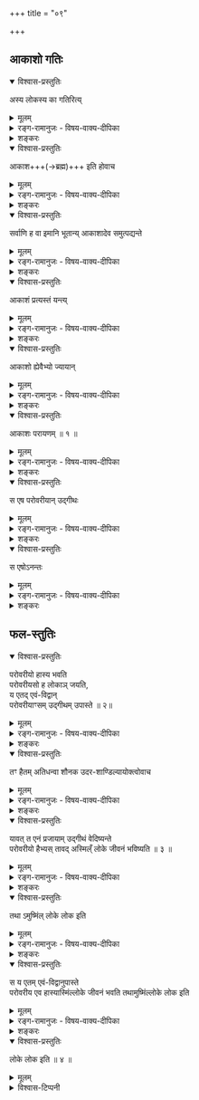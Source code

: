 +++
title = "०९"

+++

## आकाशो गतिः
<details open><summary>विश्वास-प्रस्तुतिः</summary>

अस्य लोकस्य का गतिरित्य् 
</details>

<details><summary>मूलम्</summary>

अस्य लोकस्य का गतिरित्य् 
</details>

<details><summary>रङ्ग-रामानुजः - विषय-वाक्य-दीपिका</summary>

अस्य पृथिवीलोकस्य कागतिरिति शालावत्येन पृष्टः 
</details>

<details><summary>शङ्करः</summary>

अनुज्ञातः आह — अस्य लोकस्य का गतिरिति, 
</details>

<details open><summary>विश्वास-प्रस्तुतिः</summary>

आकाश+++(→ब्रह्म)+++ इति होवाच 
</details>

<details><summary>मूलम्</summary>

आकाश इति होवाच 
</details>

<details><summary>रङ्ग-रामानुजः - विषय-वाक्य-दीपिका</summary>

प्रवाहणः आकाश इत्युक्तवानित्यर्थः ।  
अत्राकाशते आकाशयतीति वा व्युत्पत्त्या  
आकाश-शब्दो ब्रह्म-परः ।  

> "आकाशो ह वै नाम-रूपयोर् निर्वहिता'' (छां.8.14.2) 

इत्यादाव् आकाश-शब्दस्य ब्रह्मण्यपि प्रसिद्धत्वात् ।  
न तु भूताकाशपर इतिद्रष्टव्यम् ।  
</details>


<details><summary>शङ्करः</summary>

आकाश इति होवाच प्रवाहणः ; 

आकाश इति च पर आत्मा,  
‘आकाशो वै नाम’ (छा. उ. ८ । १४ । १) इति श्रुतेः ;
</details>

<details open><summary>विश्वास-प्रस्तुतिः</summary>

सर्वाणि ह वा इमानि भूतान्य् आकाशादेव
समुत्पद्यन्ते 
</details>

<details><summary>मूलम्</summary>

सर्वाणि ह वा इमानि भूतान्याकाशादेव
समुत्पद्यन्त+ 
</details>

<details><summary>रङ्ग-रामानुजः - विषय-वाक्य-दीपिका</summary>

तद् एव गतित्वं प्रपञ्चयति ॥ चिदचिदात्मकः प्रपञ्चः आकाशादेवोत्पद्यते 
</details>


<details><summary>शङ्करः</summary>

तस्य हि कर्म सर्वभूतोत्पादकत्वम् ;  
तस्मिन्नेव हि भूतप्रलयः —   
‘तत्तेजोऽसृजत’ (छा. उ. ६ । २ । ३)  
‘तेजः परस्यां देवतायाम्’ (छा. उ. ६ । ८ । ६) इति हि वक्ष्यति ;  
सर्वाणि ह वै इमानि भूतानि स्थावरजङ्गमानि  
आकाशाद् एव समुत्पद्यन्ते  
तेजोऽबऽन्नादि-क्रमेण, सामर्थ्यात् ,  
</details>


<details open><summary>विश्वास-प्रस्तुतिः</summary>

आकाशं प्रत्यस्तं यन्त्य्  
</details>

<details><summary>मूलम्</summary>

आकाशं प्रत्यस्तं यन्त्य्  
</details>

<details><summary>रङ्ग-रामानुजः - विषय-वाक्य-दीपिका</summary>

तत्रैव लीयते इत्यर्थः ॥ 
</details>


<details><summary>शङ्करः</summary>

आकाशं प्रति +अस्तं यन्ति  
प्रलयकाले तेनैव विपरीत-क्रमेण ;  
</details>




<details open><summary>विश्वास-प्रस्तुतिः</summary>

आकाशो ह्येवैभ्यो ज्यायान्  
</details>

<details><summary>मूलम्</summary>

आकाशो ह्येवैभ्यो ज्यायान्  
</details>

<details><summary>रङ्ग-रामानुजः - विषय-वाक्य-दीपिका</summary>

ज्यायस्त्वं नाम सर्वैः कल्याणगुणैः सर्वेभ्यो निरतिशयनिरूपाधिकोत्कर्षः । 
</details>


<details><summary>शङ्करः</summary>

**हि** यस्माद्  
**आकाश** एवैभ्यः सर्वेभ्यो भूतेभ्यः **ज्यायान्** महत्तरः,  

</details>


<details open><summary>विश्वास-प्रस्तुतिः</summary>

आकाशः परायणम् ॥ १ ॥
</details>

<details><summary>मूलम्</summary>

आकाशः परायणम् ॥ १ ॥
</details>

<details><summary>रङ्ग-रामानुजः - विषय-वाक्य-दीपिका</summary>

परायणत्वं परमगतित्वम् ।  परमप्राप्यत्वमिति यावत् । 
</details>


<details><summary>शङ्करः</summary>

अतः स सर्वेषां भूतानां परमयनं परायणं प्रतिष्ठा  
त्रिष्व् अपि कालेष्व् इत्य् अर्थः ॥
</details>

<details open><summary>विश्वास-प्रस्तुतिः</summary>

स एष परोवरीयान् उद्गीथः  
</details>

<details><summary>मूलम्</summary>

स एष परोवरीयान् उद्गीथः  
</details>

<details><summary>रङ्ग-रामानुजः - विषय-वाक्य-दीपिका</summary>

**परः** उत्कृष्टः । वरीयान् वरीयसामपि वर इत्यर्थः ।  
अत्र परः शब्दः सकारान्तोद्रष्टव्यः ।  
एवंरूप आकाश **उद्गीथः**  
परमात्मदृष्टिविशिष्ट **उद्गीथ** इत्यर्थः ।  
उद्गीथे एतादृशाकाश-दृष्टिः कर्तव्येति यावत् ।  
</details>


<details><summary>शङ्करः</summary>

यस्मात् परं परं वरीयः वरीयसोऽप्येष वरः  
परश्च वरीयांश्च **परोवरीयान्** **उद्गीथः**  
परमात्मा सम्पन्न इत्यर्थः,  
</details>



<details open><summary>विश्वास-प्रस्तुतिः</summary>

स एषोऽनन्तः 
</details>

<details><summary>मूलम्</summary>

स एषोऽनन्तः 
</details>

<details><summary>रङ्ग-रामानुजः - विषय-वाक्य-दीपिका</summary>

उद्गीथे अध्यस्यमानः अयमाकाशोऽनन्तः अपरिच्छिन्न इत्यर्थः ।  
ततश् चानन्तस्याकाश-शब्दितस्य परमात्मन एव  
साम-गति--परम्-परा-विश्रान्ति-भूमित्वान्  
मत्-पक्षे "अन्तवद् वै किल ते सामे"त्युक्तो 
ऽन्तवत्त्व-दोषो न प्रसरतीति भावः ॥  
</details>


<details><summary>शङ्करः</summary>

अत एव  
**स** एषः **अनन्तः** अविद्यमानान्तः ।  
</details>


## फल-स्तुतिः

<details open><summary>विश्वास-प्रस्तुतिः</summary>

परोवरीयो हास्य भवति  
परोवरीयसो ह लोकाञ् जयति,  
य एतद् एवं-विद्वान्  
परोवरीयाꣳसम् उद्गीथम् उपास्ते ॥ २॥
</details>

<details><summary>मूलम्</summary>

परोवरीयो हास्य भवति  
परोवरीयसो ह लोकाञ्जयति  
य एतदेवं विद्वान्  
परोवरीयाꣳसमुद्गीथमुपास्ते ॥ २॥
</details>

<details><summary>रङ्ग-रामानुजः - विषय-वाक्य-दीपिका</summary>

यः परोवरीयांसम् एतम् आकाशशब्दितं परमात्मानं विद्वान्  
आकाशत्वेनोद्गीथम् उपास्ते  
तस्य परोवरीयस्त्व-गुणकं जीवनं भवति  
परोवरीयस्त्व-गुणक-सकल-लोकावाप्तिश्च भवति । 
</details>


<details><summary>शङ्करः</summary>

तम् एतं **परोवरीयांसं** परमात्मभूतम् अनन्तम्  
**एवं विद्वान् परोवरीयांसम् उद्गीथम् उपास्ते** ।  
तस्यैतत् फलम् आह —  
**परोवरीयः** परं परं वरीयो विशिष्टतरं **जीवनं** ह अस्य विदुषो भवति दृष्टं फलम् ,  
अदृष्टं च परोवरीयसः उत्तरोत्तर-विशिष्टतरान् एव
ब्रह्माकाशान्तान् लोकान् जयति —  
य एतदेवं विद्वानुद्गीथमुपास्ते ॥
</details>




<details open><summary>विश्वास-प्रस्तुतिः</summary>

तꣳ हैतम् अतिधन्वा शौनक उदर-शाण्डिल्यायोक्त्वोवाच 
</details>

<details><summary>मूलम्</summary>

तꣳ हैतमतिधन्वा शौनक उदरशाण्डिल्यायोक्त्वोवाच 
</details>


<details><summary>रङ्ग-रामानुजः - विषय-वाक्य-दीपिका</summary>

प्रवाहण उद्गीथं संवादयति 
अतिधन्वनामा शुनकसुतः उदरशाण्डिल्यायर्षये ।  
उदर-शब्देन सन्ततिर्लक्ष्यते ।  
सन्तति-शाण्डिल्यायेत्य् अर्थः ।  
एतम् उद्गीथम् उक्त्वा अन्यद् अप्य् उवाचेत्यर्थः ।  
</details>


<details><summary>शङ्करः</summary>

किं च तम् एतम् उद्गीथं विद्वान् **अतिधन्वा** नामतः,  
शुनकस्यापत्यं **शौनकः**,  
**उदरशाण्डिल्याय** शिष्याय एतम् उद्गीथ-दर्शनम् **उक्त्वा उवाच** —

</details>


<details open><summary>विश्वास-प्रस्तुतिः</summary>

यावत् त एनं प्रजायाम् उद्गीथं वेदिष्यन्ते  
परोवरीयो हैभ्यस् तावद् अस्मिल्ँ लोके जीवनं भविष्यति ॥ ३ ॥
</details>

<details><summary>मूलम्</summary>

यावत्त एनं प्रजायामुद्गीथं
वेदिष्यन्ते परोवरीयो हैभ्यस्तावदस्मिंल्लोके जीवनं भविष्यति ॥ ३ ॥  
</details>

<details><summary>रङ्ग-रामानुजः - विषय-वाक्य-दीपिका</summary>

किं तदित्यत्राह ।  

… यावन्तः पुरुषाः उद्गीथम् उपासिष्यन्ते  
तेषाम् उत्कृष्टम् इह लोके जीवनं भविष्यति  
</details>


<details><summary>शङ्करः</summary>

**यावत् ते** तव **प्रजायाम्** , प्रजासन्ततावित्यर्थः,  
**एनम् उद्गीथं** त्वत्-सन्ततिजा **वेदिष्यन्ते** ज्ञास्यन्ति,  
तावन्तं कालं  
**परोवरीयो हैभ्यः** प्रसिद्धेभ्यो लौकिक-जीवनेभ्यः उत्तरोत्तर-विशिष्टतरं **जीवनं** तेभ्यो **भविष्यति** ॥
</details>

<details open><summary>विश्वास-प्रस्तुतिः</summary>

तथा ऽमुष्मिंल् लोके लोक इति 
</details>

<details><summary>मूलम्</summary>

तथामुष्मिंल्लोके लोक इति 
</details>


<details><summary>रङ्ग-रामानुजः - विषय-वाक्य-दीपिका</summary>

तथा सर्वस्मिन्न् अपि परलोके भविष्यतीति ।  
वेदिष्यन्ते इत्य् एतद्-व्यत्ययेनात्मनेपदम ।  

इतीति । अतिधन्वा उवाचेति पूर्वेणान्वयः ।  
</details>


<details><summary>शङ्करः</summary>

तथा अदृष्टेऽपि परलोके  
**अमुष्मिन्** परोवरीयाल्ँ लोको भविष्यतीत्य् उक्तवान्
शाण्डिल्याय अतिधन्वा शौनकः ।  
</details>


<details open><summary>विश्वास-प्रस्तुतिः</summary>

स य एतम् एवं-विद्वानुपास्ते  
परोवरीय एव हास्यास्मिंल्लोके जीवनं भवति तथामुष्मिंल्लोके लोक इति 
</details>

<details><summary>मूलम्</summary>

स य एतमेवं विद्वानुपास्ते  
परोवरीय एव हास्यास्मिंल्लोके जीवनं भवति तथामुष्मिंल्लोके लोक इति 
</details>

<details><summary>रङ्ग-रामानुजः - विषय-वाक्य-दीपिका</summary>

अत इदानीन्तनानामपि तद्विदां तत्फलमस्तीत्याह ॥  

… लोके लोक इति वीप्सायां द्विर्वचनम् ।  
</details>


<details><summary>शङ्करः</summary>

स्याद् एतत् फलं पूर्वेषां महाभाग्यानाम् ,  
नैदंयुगीनानाम् —  
इत्य् आशङ्का-निवृत्तये आह —  
स यः कश्चित् एतमेवं विद्वान्  
उद्गीथम् एतर्हि उपास्ते,  
तस्याप्येवमेव परोवरीय एव ह अस्य अस्मिंल्लोके जीवनं
भवति तथा अमुष्मिंल्लोके लोक इति ॥

इति नवमखण्डभाष्यम् ॥
</details>


<details open><summary>विश्वास-प्रस्तुतिः</summary>

लोके लोक इति ॥ ४ ॥
</details>

<details><summary>मूलम्</summary>

लोक इति लोके लोक इति ॥ ४ ॥
</details>


<details><summary>विश्वास-टिप्पनी</summary>

एवम् अत्रोपनिषद्य् उद्गीथय् आकाशो द्रष्टव्य इति दृष्टिविधिः।  
तस्यात्र परोवरीयस्त्वम् (←परश्शतम् इव) फलविशेषः। 
</details>


